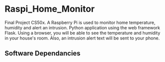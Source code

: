 # Raspi_Home_Monitor
Final Project CS50x.
 A Raspberry Pi is used to monitor home temperature, humidity and alert an intrusion.  Python application using the web framework Flask.  Using a browser, you will be able to see the temperature and humidity in your house's room.
Also, an intrusion alert text will be sent to your phone.  

## Software Dependancies
